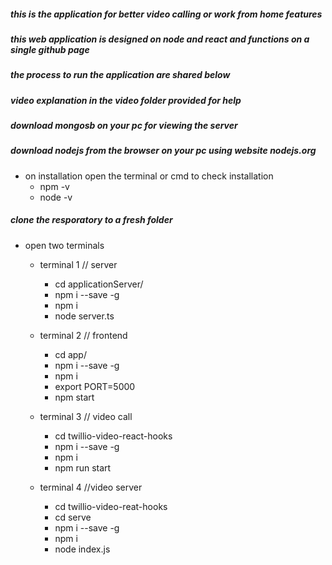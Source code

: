 ##### this is the application for better video calling or work from home features

##### this web application is designed on node and react and functions on a single github page

##### the process to run the application are shared below

##### video explanation in the video folder provided for help

##### download mongosb on your pc for viewing the server

##### download nodejs from the browser on your pc using website nodejs.org

- on installation open the terminal or cmd to check installation
  - npm -v
  - node -v

##### clone the resporatory to a fresh folder

- open two terminals

  - terminal 1 // server

    - cd applicationServer/
    - npm i --save -g
    - npm i
    - node server.ts

  - terminal 2 // frontend

    - cd app/
    - npm i --save -g
    - npm i
    - export PORT=5000
    - npm start

  - terminal 3 // video call

    - cd twillio-video-react-hooks
    - npm i --save -g
    - npm i
    - npm run start

  - terminal 4 //video server

    - cd twillio-video-reat-hooks
    - cd serve
    - npm i --save -g
    - npm i
    - node index.js
